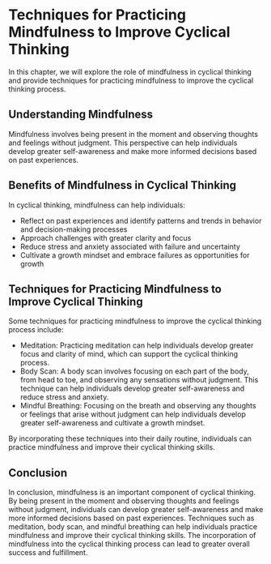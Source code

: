 Techniques for Practicing Mindfulness to Improve Cyclical Thinking
===========================================================================================================================

In this chapter, we will explore the role of mindfulness in cyclical thinking and provide techniques for practicing mindfulness to improve the cyclical thinking process.

Understanding Mindfulness
-------------------------

Mindfulness involves being present in the moment and observing thoughts and feelings without judgment. This perspective can help individuals develop greater self-awareness and make more informed decisions based on past experiences.

Benefits of Mindfulness in Cyclical Thinking
--------------------------------------------

In cyclical thinking, mindfulness can help individuals:

* Reflect on past experiences and identify patterns and trends in behavior and decision-making processes
* Approach challenges with greater clarity and focus
* Reduce stress and anxiety associated with failure and uncertainty
* Cultivate a growth mindset and embrace failures as opportunities for growth

Techniques for Practicing Mindfulness to Improve Cyclical Thinking
------------------------------------------------------------------

Some techniques for practicing mindfulness to improve the cyclical thinking process include:

* Meditation: Practicing meditation can help individuals develop greater focus and clarity of mind, which can support the cyclical thinking process.
* Body Scan: A body scan involves focusing on each part of the body, from head to toe, and observing any sensations without judgment. This technique can help individuals develop greater self-awareness and reduce stress and anxiety.
* Mindful Breathing: Focusing on the breath and observing any thoughts or feelings that arise without judgment can help individuals develop greater self-awareness and cultivate a growth mindset.

By incorporating these techniques into their daily routine, individuals can practice mindfulness and improve their cyclical thinking skills.

Conclusion
----------

In conclusion, mindfulness is an important component of cyclical thinking. By being present in the moment and observing thoughts and feelings without judgment, individuals can develop greater self-awareness and make more informed decisions based on past experiences. Techniques such as meditation, body scan, and mindful breathing can help individuals practice mindfulness and improve their cyclical thinking skills. The incorporation of mindfulness into the cyclical thinking process can lead to greater overall success and fulfillment.
